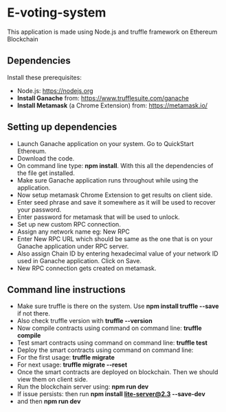 # E-voting-system
This application is made using Node.js and truffle framework on Ethereum Blockchain

## Dependencies
Install these prerequisites:
- Node.js: https://nodejs.org
- **Install Ganache** from: https://www.trufflesuite.com/ganache
- **Install Metamask** (a Chrome Extension) from: https://metamask.io/
## Setting up dependencies
- Launch Ganache application on your system. Go to QuickStart Ethereum.
- Download the code.
- On command line type: **npm install**. With this all the dependencies of the file get installed.
- Make sure Ganache application runs throughout while using the application.
- Now setup metamask Chrome Extension to get results on client side.
- Enter seed phrase and save it somewhere as it will be used to recover your password.
- Enter password for metamask that will be used to unlock.
- Set up new custom RPC connection.
- Assign any network name eg: New RPC
- Enter New RPC URL which should be same as the one that is on your Ganache application under RPC server.
- Also assign Chain ID by entering hexadecimal value of your network ID used in Ganache application. Click on Save.
- New RPC connection gets created on metamask.
## Command line instructions
- Make sure truffle is there on the system. Use  **npm install truffle --save** if not there. 
- Also check truffle version with **truffle --version**
- Now compile contracts using command on command line: **truffle compile**
- Test smart contracts using command on command line: **truffle test**
- Deploy the smart contracts using command on command line:
- For the first usage: **truffle migrate**
- For next usage: **truffle migrate --reset**
- Once the smart contracts are deployed on blockchain. Then we should view them on client side.
- Run the blockchain server using: **npm run dev**
- If issue persists: then run **npm install lite-server@2.3 --save-dev** 
- and then **npm run dev**
